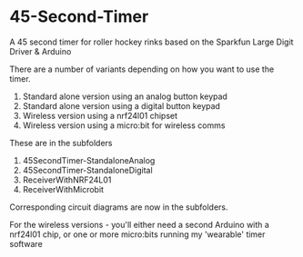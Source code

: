 # 45-Second-Timer
A 45 second timer for roller hockey rinks based on the Sparkfun Large Digit Driver &amp; Arduino

There are a number of variants depending on how you want to use the timer.

1) Standard alone version using an analog button keypad
2) Standard alone version using a digital button keypad
3) Wireless version using a nrf24l01 chipset
4) Wireless version using a micro:bit for wireless comms

These are in the subfolders
1) 45SecondTimer-StandaloneAnalog
2) 45SecondTimer-StandaloneDigital
3) ReceiverWithNRF24L01
4) ReceiverWithMicrobit

Corresponding circuit diagrams are now in the subfolders.

For the wireless versions - you'll either need a second Arduino with a nrf24l01 chip, or one or more micro:bits running my 'wearable' timer software
